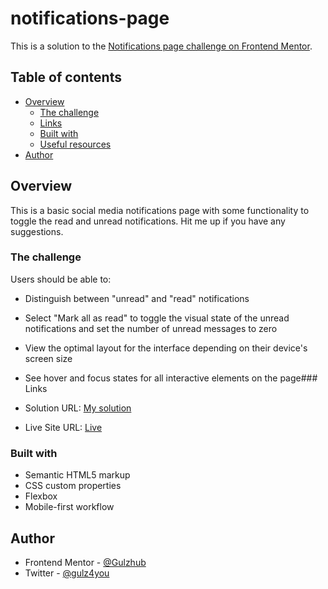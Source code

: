 # notifications-page
This is a solution to the [Notifications page challenge on Frontend Mentor](https://www.frontendmentor.io/challenges/notifications-page-DqK5QAmKbC).

## Table of contents

- [Overview](#overview)
  - [The challenge](#the-challenge)
  - [Links](#links)
  - [Built with](#built-with)
  - [Useful resources](#useful-resources)
- [Author](#author)


## Overview
This is a basic social media notifications page with some functionality to toggle the read and unread notifications. Hit me up if you have any suggestions.
### The challenge

Users should be able to:

- Distinguish between "unread" and "read" notifications
- Select "Mark all as read" to toggle the visual state of the unread notifications and set the number of unread messages to zero
- View the optimal layout for the interface depending on their device's screen size
- See hover and focus states for all interactive elements on the page### Links

- Solution URL: [My solution](https://github.com/Gulzhub/notifications-page)
- Live Site URL: [Live](https://gulzhub.github.io/notifications-page/)



### Built with

- Semantic HTML5 markup
- CSS custom properties
- Flexbox
- Mobile-first workflow

## Author
- Frontend Mentor - [@Gulzhub](https://www.frontendmentor.io/profile/Gulzhub)
- Twitter - [@gulz4you](https://twitter.com/gulz4you)
